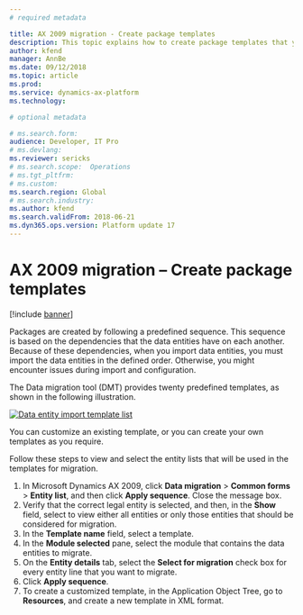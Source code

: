 ```yaml
---
# required metadata

title: AX 2009 migration - Create package templates 
description: This topic explains how to create package templates that you can use to migrate data from Microsoft Dynamics AX 2009 to Finance and Operations.
author: kfend
manager: AnnBe
ms.date: 09/12/2018
ms.topic: article
ms.prod: 
ms.service: dynamics-ax-platform
ms.technology: 

# optional metadata

# ms.search.form:  
audience: Developer, IT Pro
# ms.devlang: 
ms.reviewer: sericks
# ms.search.scope:  Operations
# ms.tgt_pltfrm: 
# ms.custom: 
ms.search.region: Global
# ms.search.industry:
ms.author: kfend
ms.search.validFrom: 2018-06-21
ms.dyn365.ops.version: Platform update 17
---
```


# AX 2009 migration – Create package templates

[!include [banner](../includes/banner.md)]

Packages are created by following a predefined sequence. This sequence is based on the dependencies that the data entities have on each another. Because of these dependencies, when you import data entities, you must import the data entities in the defined order. Otherwise, you might encounter issues during import and configuration.

The Data migration tool (DMT) provides twenty predefined templates, as shown in the following illustration.

[![Data entity import template list](./media/data-entity-templates.png)](./media/data-entity-templates.png)

You can customize an existing template, or you can create your own templates as you require.

Follow these steps to view and select the entity lists that will be used in the templates for migration.

1. In Microsoft Dynamics AX 2009, click **Data migration** \> **Common forms** \> **Entity list**, and then click **Apply sequence**. Close the message box.
2. Verify that the correct legal entity is selected, and then, in the **Show** field, select to view either all entities or only those entities that should be considered for migration.
3. In the **Template name** field, select a template.
4. In the **Module selected** pane, select the module that contains the data entities to migrate.
5. On the **Entity details** tab, select the **Select for migration** check box for every entity line that you want to migrate.
6. Click **Apply sequence**.
7. To create a customized template, in the Application Object Tree, go to **Resources**, and create a new template in XML format.

